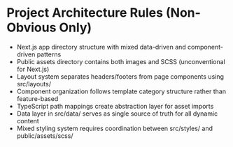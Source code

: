 # Project Architecture Rules (Non-Obvious Only)

- Next.js app directory structure with mixed data-driven and component-driven patterns
- Public assets directory contains both images and SCSS (unconventional for Next.js)
- Layout system separates headers/footers from page components using src/layouts/
- Component organization follows template category structure rather than feature-based
- TypeScript path mappings create abstraction layer for asset imports
- Data layer in src/data/ serves as single source of truth for all dynamic content
- Mixed styling system requires coordination between src/styles/ and public/assets/scss/